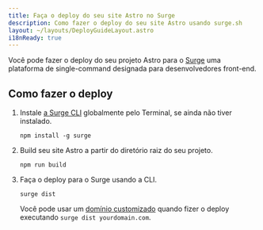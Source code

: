 ```yaml
---
title: Faça o deploy do seu site Astro no Surge
description: Como fazer o deploy do seu site Astro usando surge.sh
layout: ~/layouts/DeployGuideLayout.astro
i18nReady: true
---
```


Você pode fazer o deploy do seu projeto Astro para o [Surge](https://surge.sh/) uma plataforma de single-command designada para desenvolvedores front-end.

## Como fazer o deploy

1. Instale [a Surge CLI](https://www.npmjs.com/package/surge) globalmente pelo Terminal, se ainda não tiver instalado.

    ```shell
    npm install -g surge
    ```

2. Build seu site Astro a partir do diretório raiz do seu projeto.

    ```shell
    npm run build
    ```

3. Faça o deploy para o Surge usando a CLI.

    ```shell
    surge dist
    ```

    Você pode usar um [domínio customizado](http://surge.sh/help/adding-a-custom-domain) quando fizer o deploy executando `surge dist yourdomain.com`.
